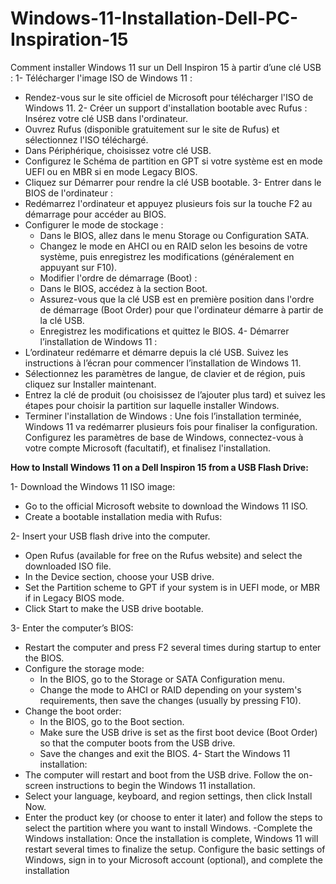 # Windows-11-Installation-Dell-PC-Inspiration-15
Comment installer Windows 11 sur un Dell Inspiron 15 à partir d’une clé USB :
1- Télécharger l'image ISO de Windows 11 :
-  Rendez-vous sur le site officiel de Microsoft pour télécharger l'ISO de Windows 11.
2- Créer un support d'installation bootable avec Rufus :
Insérez votre clé USB dans l'ordinateur.
-  Ouvrez Rufus (disponible gratuitement sur le site de Rufus) et sélectionnez l'ISO téléchargé.
-  Dans Périphérique, choisissez votre clé USB.
-  Configurez le Schéma de partition en GPT si votre système est en mode UEFI ou en MBR si en mode Legacy BIOS.
-  Cliquez sur Démarrer pour rendre la clé USB bootable.
3- Entrer dans le BIOS de l'ordinateur :
-  Redémarrez l'ordinateur et appuyez plusieurs fois sur la touche F2 au démarrage pour accéder au BIOS.
- Configurer le mode de stockage :
    - Dans le BIOS, allez dans le menu Storage ou Configuration SATA.
    - Changez le mode en AHCI ou en RAID selon les besoins de votre système, puis enregistrez les modifications (généralement en appuyant sur F10).
    - Modifier l'ordre de démarrage (Boot) :
    - Dans le BIOS, accédez à la section Boot.
    - Assurez-vous que la clé USB est en première position dans l'ordre de démarrage (Boot Order) pour que l'ordinateur démarre à partir de la clé USB.
    - Enregistrez les modifications et quittez le BIOS.
4- Démarrer l’installation de Windows 11 :
- L’ordinateur redémarre et démarre depuis la clé USB. Suivez les instructions à l’écran pour commencer l’installation de Windows 11.
- Sélectionnez les paramètres de langue, de clavier et de région, puis cliquez sur Installer maintenant.
- Entrez la clé de produit (ou choisissez de l’ajouter plus tard) et suivez les étapes pour choisir la partition sur laquelle installer Windows.
- Terminer l'installation de Windows :
    Une fois l’installation terminée, Windows 11 va redémarrer plusieurs fois pour finaliser la configuration.
    Configurez les paramètres de base de Windows, connectez-vous à votre compte Microsoft (facultatif), et finalisez l'installation.

**How to Install Windows 11 on a Dell Inspiron 15 from a USB Flash Drive:**

1- Download the Windows 11 ISO image:
- Go to the official Microsoft website to download the Windows 11 ISO.
- Create a bootable installation media with Rufus:

2- Insert your USB flash drive into the computer.
- Open Rufus (available for free on the Rufus website) and select the downloaded ISO file.
- In the Device section, choose your USB drive.
- Set the Partition scheme to GPT if your system is in UEFI mode, or MBR if in Legacy BIOS mode.
- Click Start to make the USB drive bootable.
  
3- Enter the computer’s BIOS:
- Restart the computer and press F2 several times during startup to enter the BIOS.
- Configure the storage mode:
    - In the BIOS, go to the Storage or SATA Configuration menu.
    - Change the mode to AHCI or RAID depending on your system's requirements, then save the changes (usually by pressing F10).
- Change the boot order:
    - In the BIOS, go to the Boot section.
    - Make sure the USB drive is set as the first boot device (Boot Order) so that the computer boots from the USB drive.
    - Save the changes and exit the BIOS.
4- Start the Windows 11 installation:
- The computer will restart and boot from the USB drive. Follow the on-screen instructions to begin the Windows 11 installation.
- Select your language, keyboard, and region settings, then click Install Now.
- Enter the product key (or choose to enter it later) and follow the steps to select the partition where you want to install Windows.
-Complete the Windows installation:
    Once the installation is complete, Windows 11 will restart several times to finalize the setup.
    Configure the basic settings of Windows, sign in to your Microsoft account (optional), and complete the installation

 

